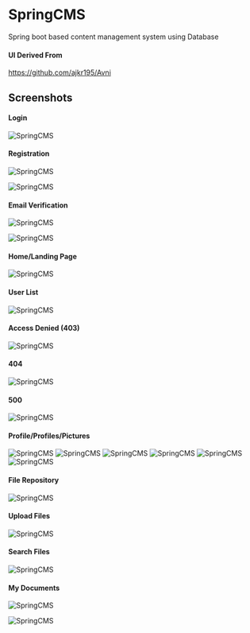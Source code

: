 # SpringCMS
Spring boot based content management system using Database

<h4> UI Derived From </h4>

https://github.com/ajkr195/Avni

<h2> Screenshots </h2>

<h4> Login </h4>

![SpringCMS](https://github.com/ajkr195/SpringCMS/blob/main/screenshots/login.jpg)

<h4> Registration </h4>

![SpringCMS](https://github.com/ajkr195/SpringCMS/blob/main/screenshots/regn.jpg)

![SpringCMS](https://github.com/ajkr195/SpringCMS/blob/main/screenshots/regnsuccess.jpg)

<h4> Email Verification </h4>

![SpringCMS](https://github.com/ajkr195/SpringCMS/blob/main/screenshots/verify1.jpg)

![SpringCMS](https://github.com/ajkr195/SpringCMS/blob/main/screenshots/verify2.jpg)

<h4> Home/Landing Page </h4>

![SpringCMS](https://github.com/ajkr195/SpringCMS/blob/main/screenshots/home.jpg)

<h4> User List </h4>

![SpringCMS](https://github.com/ajkr195/SpringCMS/blob/main/screenshots/userlist.jpg)

<h4> Access Denied (403)</h4>

![SpringCMS](https://github.com/ajkr195/SpringCMS/blob/main/screenshots/accessdenied.jpg)


<h4> 404 </h4>

![SpringCMS](https://github.com/ajkr195/SpringCMS/blob/main/screenshots/404.jpg)

<h4> 500 </h4>

![SpringCMS](https://github.com/ajkr195/SpringCMS/blob/main/screenshots/500.jpg)

<h4> Profile/Profiles/Pictures </h4>

![SpringCMS](https://github.com/ajkr195/SpringCMS/blob/main/screenshots/profile1.jpg)
![SpringCMS](https://github.com/ajkr195/SpringCMS/blob/main/screenshots/profile2.jpg)
![SpringCMS](https://github.com/ajkr195/SpringCMS/blob/main/screenshots/profile3.jpg)
![SpringCMS](https://github.com/ajkr195/SpringCMS/blob/main/screenshots/profile4.jpg)
![SpringCMS](https://github.com/ajkr195/SpringCMS/blob/main/screenshots/profile5.jpg)
![SpringCMS](https://github.com/ajkr195/SpringCMS/blob/main/screenshots/profile6.jpg)

<h4> File Repository </h4>

![SpringCMS](https://github.com/ajkr195/SpringCMS/blob/main/screenshots/repository.jpg)

<h4> Upload Files </h4>

![SpringCMS](https://github.com/ajkr195/SpringCMS/blob/main/screenshots/uploadmodal.jpg)

<h4> Search Files </h4>

![SpringCMS](https://github.com/ajkr195/SpringCMS/blob/main/screenshots/searchfiles.jpg)


<h4> My Documents </h4>

![SpringCMS](https://github.com/ajkr195/SpringCMS/blob/main/screenshots/mydocuments1.jpg)

![SpringCMS](https://github.com/ajkr195/SpringCMS/blob/main/screenshots/mydocuments2.jpg)

